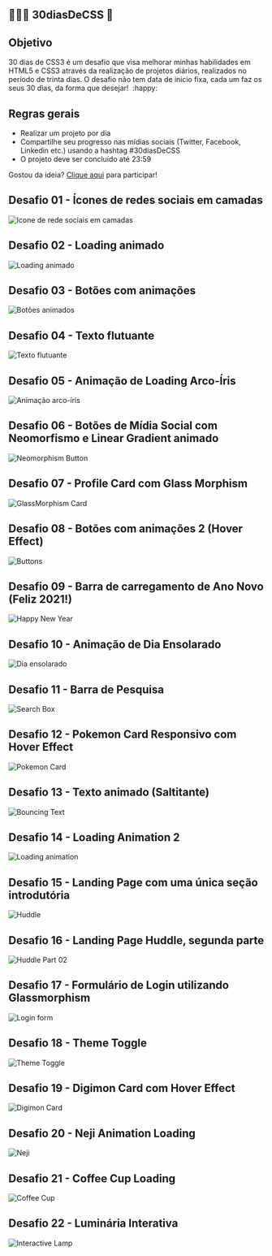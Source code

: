 ## 👨🏼‍💻 30diasDeCSS 🚀

## Objetivo

30 dias de CSS3 é um desafio que visa melhorar minhas habilidades em HTML5 e CSS3 através da realização de projetos diários, realizados no período de trinta dias. O desafio não tem data de inicio fixa, cada um faz os seus 30 dias, da forma que desejar! ​ :happy:

## Regras gerais

- Realizar um projeto por dia
- Compartilhe seu progresso nas mídias sociais (Twitter, Facebook, Linkedin etc.) usando a hashtag #30diasDeCSS
- O projeto deve ser concluído até 23:59



Gostou da ideia? [Clique aqui](https://github.com/MilenaCarecho/30diasDeCSS/issues/1) para participar!

## Desafio 01 - Ícones de redes sociais em camadas

![Icone de rede sociais em camadas](https://github.com/anderama/30diasdeCSS/blob/main/Desafios/Dia%2001/social-media-sheets.gif)

## Desafio 02 - Loading animado

![Loading animado](https://github.com/anderama/30diasdeCSS/blob/main/Desafios/Dia%2002/Loading%20Screen.gif)

## Desafio 03 - Botões com animações

![Botões animados](https://github.com/anderama/30diasdeCSS/blob/main/Desafios/Dia%2003/Animated%20Buttons.gif)

## Desafio 04 - Texto flutuante

![Texto flutuante](https://github.com/anderama/30diasdeCSS/blob/main/Desafios/Dia%2004/Floating-text.gif)

## Desafio 05 - Animação de Loading Arco-Íris

![Animação arco-íris](https://github.com/anderama/30diasdeCSS/blob/main/Desafios/Dia%2005/rainbow-loading.gif)

## Desafio 06 - Botões de Mídia Social com Neomorfismo e Linear Gradient animado

![Neomorphism Button](https://github.com/anderama/30diasdeCSS/blob/main/Desafios/Dia%2006/Neomorphism-Button.gif)

## Desafio 07 - Profile Card com Glass Morphism

![GlassMorphism Card](https://github.com/anderama/30diasdeCSS/blob/main/Desafios/Dia%2007/Glassmorphism-card.gif)

## Desafio 08 - Botões com animações 2 (Hover Effect)

![Buttons](https://github.com/anderama/30diasdeCSS/blob/main/Desafios/Dia%2008/Animated-buttons-2.gif)

## Desafio 09 - Barra de carregamento de Ano Novo (Feliz 2021!)

![Happy New Year](https://github.com/anderama/30diasdeCSS/blob/main/Desafios/Dia%2009/Happy-New-Year.gif)

## Desafio 10 - Animação de Dia Ensolarado

![Dia ensolarado](https://github.com/anderama/30diasdeCSS/blob/main/Desafios/Dia%2010/Sunny-Day.gif)

## Desafio 11 - Barra de Pesquisa

![Search Box](https://github.com/anderama/30diasdeCSS/blob/main/Desafios/Dia%2011/Search-Box.gif)

## Desafio 12 - Pokemon Card Responsivo com Hover Effect

![Pokemon Card](https://github.com/anderama/30diasdeCSS/blob/main/Desafios/Dia%2012/Pokemon-Card.gif)

## Desafio 13 - Texto animado (Saltitante)

![Bouncing Text](https://github.com/anderama/30diasdeCSS/blob/main/Desafios/Dia%2013/Bouncing-text.gif)

## Desafio 14 - Loading Animation 2

![Loading animation](https://github.com/anderama/30diasdeCSS/blob/main/Desafios/Dia%2014/Loading-animation.gif)

## Desafio 15 - Landing Page com uma única seção introdutória

![Huddle](https://github.com/anderama/30diasdeCSS/blob/main/Desafios/Dia%2015/Huddle.gif)

## Desafio 16 - Landing Page Huddle, segunda parte

![Huddle Part 02](https://github.com/anderama/30diasdeCSS/blob/main/Desafios/Dia%2016/Huddle-02.gif)

## Desafio 17 - Formulário de Login utilizando Glassmorphism

![Login form](https://github.com/anderama/30diasdeCSS/blob/main/Desafios/Dia%2017/Login-form.gif)

## Desafio 18 - Theme Toggle

![Theme Toggle](https://github.com/anderama/30diasdeCSS/blob/main/Desafios/Dia%2018/Toggle.gif)

## Desafio 19 - Digimon Card com Hover Effect

![Digimon Card](https://github.com/anderama/30diasdeCSS/blob/main/Desafios/Dia%2019/Digimon-Card.gif)

## Desafio 20 - Neji Animation Loading

![Neji](https://github.com/anderama/30diasdeCSS/blob/main/Desafios/Dia%2020/NejiAnimation.gif)

## Desafio 21 - Coffee Cup Loading

![Coffee Cup](https://github.com/anderama/30diasdeCSS/blob/main/Desafios/Dia%2021/CoffeeCup.gif)

## Desafio 22 - Luminária Interativa 

![Interactive Lamp](https://github.com/anderama/30diasdeCSS/blob/main/Desafios/Dia%2022/InteractiveLamp.gif)